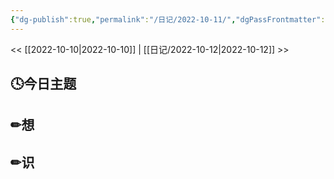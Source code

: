 ```yaml
---
{"dg-publish":true,"permalink":"/日记/2022-10-11/","dgPassFrontmatter":true}
---
```


<< [[2022-10-10\|2022-10-10]] | [[日记/2022-10-12\|2022-10-12]] >>
## 🕓今日主题


## ✏想

## ✏识